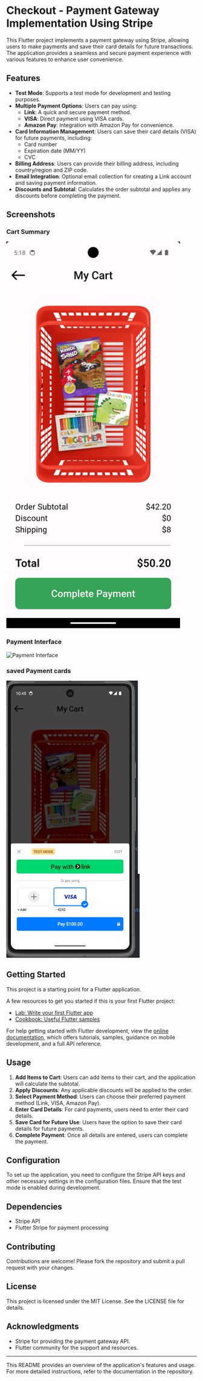 # Checkout - Payment Gateway Implementation Using Stripe

This Flutter project implements a payment gateway using Stripe, allowing users to make payments and save their card details for future transactions. The application provides a seamless and secure payment experience with various features to enhance user convenience.

## Features

- **Test Mode**: Supports a test mode for development and testing purposes.
- **Multiple Payment Options**: Users can pay using:
  - **Link**: A quick and secure payment method.
  - **VISA**: Direct payment using VISA cards.
  - **Amazon Pay**: Integration with Amazon Pay for convenience.
- **Card Information Management**: Users can save their card details (VISA) for future payments, including:
  - Card number
  - Expiration date (MM/YY)
  - CVC
- **Billing Address**: Users can provide their billing address, including country/region and ZIP code.
- **Email Integration**: Optional email collection for creating a Link account and saving payment information.
- **Discounts and Subtotal**: Calculates the order subtotal and applies any discounts before completing the payment.

## Screenshots

### Cart Summary
![Cart Summary](app_screenshots/cart_summary.png)


### Payment Interface
![Payment Interface](app_screenshots/paymenti_nterface.png)


### saved Payment cards
![Test Mode Payment](app_screenshots/saved_payment_cards.png)

## Getting Started

This project is a starting point for a Flutter application.

A few resources to get you started if this is your first Flutter project:

- [Lab: Write your first Flutter app](https://docs.flutter.dev/get-started/codelab)
- [Cookbook: Useful Flutter samples](https://docs.flutter.dev/cookbook)

For help getting started with Flutter development, view the
[online documentation](https://docs.flutter.dev/), which offers tutorials,
samples, guidance on mobile development, and a full API reference.

## Usage

1. **Add Items to Cart**: Users can add items to their cart, and the application will calculate the subtotal.
2. **Apply Discounts**: Any applicable discounts will be applied to the order.
3. **Select Payment Method**: Users can choose their preferred payment method (Link, VISA, Amazon Pay).
4. **Enter Card Details**: For card payments, users need to enter their card details.
5. **Save Card for Future Use**: Users have the option to save their card details for future payments.
6. **Complete Payment**: Once all details are entered, users can complete the payment.

## Configuration

To set up the application, you need to configure the Stripe API keys and other necessary settings in the configuration files. Ensure that the test mode is enabled during development.

## Dependencies

- Stripe API
- Flutter Stripe for payment processing

## Contributing

Contributions are welcome! Please fork the repository and submit a pull request with your changes.

## License

This project is licensed under the MIT License. See the LICENSE file for details.

## Acknowledgments

- Stripe for providing the payment gateway API.
- Flutter community for the support and resources.

---

This README provides an overview of the application's features and usage. For more detailed instructions, refer to the documentation in the repository.